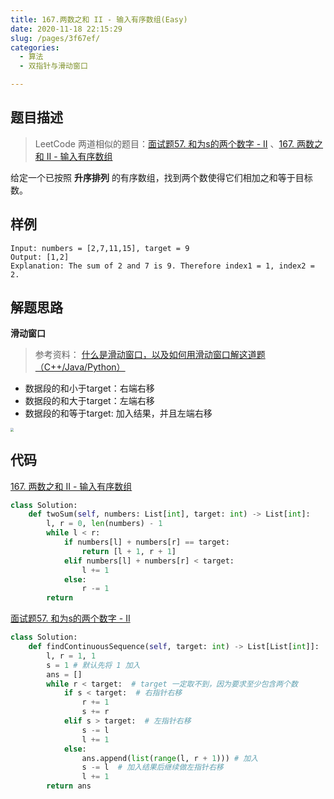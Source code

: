 ```yaml
---
title: 167.两数之和 II - 输入有序数组(Easy)
date: 2020-11-18 22:15:29
slug: /pages/3f67ef/
categories: 
  - 算法
  - 双指针与滑动窗口

---
```


## 题目描述

> LeetCode 两道相似的题目：[面试题57. 和为s的两个数字 - II](https://leetcode-cn.com/problems/he-wei-sde-lian-xu-zheng-shu-xu-lie-lcof/) 、[167. 两数之和 II - 输入有序数组](https://leetcode-cn.com/problems/two-sum-ii-input-array-is-sorted/)

给定一个已按照 **升序排列** 的有序数组，找到两个数使得它们相加之和等于目标数。

<!--more-->

## 样例

```
Input: numbers = [2,7,11,15], target = 9
Output: [1,2]
Explanation: The sum of 2 and 7 is 9. Therefore index1 = 1, index2 = 2.
```



## 解题思路

**滑动窗口**

> 参考资料： [什么是滑动窗口，以及如何用滑动窗口解这道题（C++/Java/Python）](https://leetcode-cn.com/problems/he-wei-sde-lian-xu-zheng-shu-xu-lie-lcof/solution/shi-yao-shi-hua-dong-chuang-kou-yi-ji-ru-he-yong-h/)

- 数据段的和小于target：右端右移
- 数据段的和大于target：左端右移
- 数据段的和等于target:   加入结果，并且左端右移

<img src="https://cdn.jsdelivr.net/gh/PPsteven/pictures/img/20200713024652.png" style="zoom: 33%;" />

## 代码

[167. 两数之和 II - 输入有序数组](https://leetcode-cn.com/problems/two-sum-ii-input-array-is-sorted/)

```python
class Solution:
    def twoSum(self, numbers: List[int], target: int) -> List[int]:
        l, r = 0, len(numbers) - 1
        while l < r:
            if numbers[l] + numbers[r] == target:
                return [l + 1, r + 1]
            elif numbers[l] + numbers[r] < target:
                l += 1
            else:
                r -= 1
        return 
```

[面试题57. 和为s的两个数字 - II](https://leetcode-cn.com/problems/he-wei-sde-lian-xu-zheng-shu-xu-lie-lcof/)

```python
class Solution:
    def findContinuousSequence(self, target: int) -> List[List[int]]:
        l, r = 1, 1
        s = 1 # 默认先将 1 加入
        ans = []
        while r < target:  # target 一定取不到，因为要求至少包含两个数
            if s < target:  # 右指针右移
                r += 1
                s += r 
            elif s > target:  # 左指针右移
                s -= l
                l += 1
            else:
                ans.append(list(range(l, r + 1))) # 加入
                s -= l  # 加入结果后继续做左指针右移
                l += 1
        return ans
```

